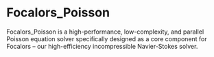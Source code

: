 # Focalors_Poisson
Focalors_Poisson is a high-performance, low-complexity, and parallel Poisson equation solver specifically designed as a core component for Focalors – our high-efficiency incompressible Navier-Stokes solver.

